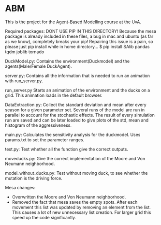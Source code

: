 # ABM
This is the project for the Agent-Based Modelling course at the UvA.

Required packages:
DONT USE PIP IN THIS DIRECTORY!
Because the mesa package is already included in these files, a bug in mac and ubuntu (as far as we know), completely breaks your pip! Repairing this issue is a pain, so please just pip install while in home directory...
$ pip install SAlib pandas tqdm joblib tornado


DuckModel.py:
Contains the environment(Duckmodel) and the agents(Male/Female DuckAgent).

server.py:
Contains all the information that is needed to run an animation with run_server.py.

run_server.py
Starts an animation of the environment and the ducks on a grid. This animation
loads in the default browser.

DataExtraction.py:
Collect the standard deviation and mean after every season for a given parameter set.
Several runs of the model are run in parallel to account for the stochastic effects.
The result of every simulation run are saved and can be later loaded to give
plots of the std, mean and histogram of the aggressiveness.

main.py:
Calculates the sensitivity analysis for the duckmodel. Uses params.txt to set the parameter ranges.

test.py:
Test whether all the function give the correct outputs.

moveducks.py:
Give the correct implementation of the Moore and Von Neumann neighborhood.

model_without_ducks.py:
Test without moving duck, to see whether the mutation is the driving force.

Mesa changes:
- Overwritten the Moore and Von Neumann neighborhood.
- Removed the fact that mesa saves the empty spots. After each movement this list
  was updated by removing an element from the list. This causes a lot of new
  unnecessary list creation. For larger grid this speed up the code significantly.
